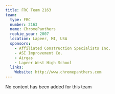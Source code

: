 ```yaml
---
title: FRC Team 2163
team:
  type: FRC
  number: 2163
  name: ChromePanthers
  rookie_year: 2007
  location: Lapeer, MI, USA
  sponsors:
    - Affiliated Construction Specialists Inc.
    - ASI Improvement Co.
    - Airgas
    - Lapeer West High School
  links:
    Website: http://www.chromepanthers.com
---
```

No content has been added for this team